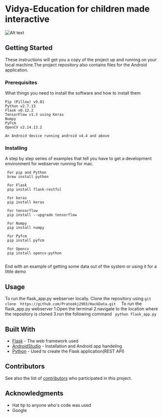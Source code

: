# Vidya-Education for children made interactive

![Alt text](Prateekj2903/HackData/vidya_logo.png?raw=true "Title")

## Getting Started

These instructions will get you a copy of the project up and running on your local machine.The project repository also contains files for the Android application.

### Prerequisites

What things you need to install the software and how to install them

```
Pip (Pillow) v9.01
Python v2.7.13
Flask v0.12.2
TensorFlow v1.3 using Keras
Numpy
PyFcm
OpenCV v2.14.13.2

An Android device running android v4.4 and above
```

### Installing

A step by step series of examples that tell you have to get a development environment for webserver running for mac.

```
 For pip and Python
 brew install python 
 
 For Flask
 pip install flask-restful
 
 For keras
 pip install keras
 
 For tensorflow
 pip install --upgrade tensorflow
 
 For Numpy
 pip install numpy
 
 For Pyfcm
 pip install pyfcm
 
 For Opencv
 pip install opencv-python
 
```


End with an example of getting some data out of the system or using it for a little demo

## Usage
To run the flask_app.py webserver locally.
Clone the repository using ```git clone  https://github.com/Prateekj2903/HackData.git  ```
To run the flask_app.py webserver
1.Open the terminal
2.navigate to the location where the repository is cloned
3.run the following command
``` python flask_app.py```

## Built With

* [Flask](http://flask.pocoo.org/docs/0.12/) - The web framework used
* [AndroidStudio](https://developer.android.com/studio/index.html) - Installation and Android app handeling
* [Python](https://www.python.org/doc/) - Used to create the Flask application(REST API)

## Contributors

See also the list of [contributors](https://github.com/your/project/contributors) who participated in this project.

## Acknowledgments

* Hat tip to anyone who's code was used
* Google
